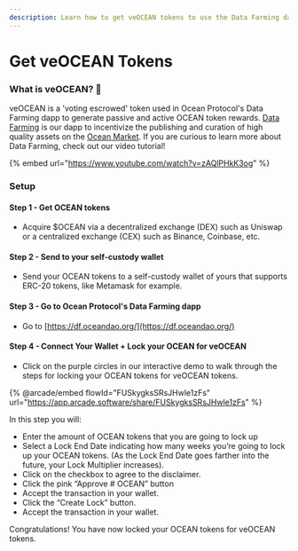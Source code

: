 ```yaml
---
description: Learn how to get veOCEAN tokens to use the Data Farming dapp  🧑‍🌾🥕
---
```


# Get veOCEAN Tokens

### What is veOCEAN? 🌊

veOCEAN is a 'voting escrowed' token used in Ocean Protocol's Data Farming dapp to generate passive and active OCEAN token rewards. [Data Farming](https://df.oceandao.org) is our dapp to incentivize the publishing and curation of high quality assets on the [Ocean Market](https://market.oceanprotocol.com). If you are curious to learn more about Data Farming, check out our video tutorial!

{% embed url="https://www.youtube.com/watch?v=zAQlPHkK3og" %}

### Setup

#### **Step 1 - Get OCEAN tokens**

* Acquire $OCEAN via a decentralized exchange (DEX) such as Uniswap or a centralized exchange (CEX) such as Binance, Coinbase, etc.

#### **Step 2 - Send to your self-custody wallet**

* Send your OCEAN tokens to a self-custody wallet of yours that supports ERC-20 tokens, like Metamask for example.

#### **Step 3 - Go to Ocean Protocol's Data Farming dapp**

* Go to [https://df.oceandao.org/](https://df.oceandao.org/)

#### Step 4 - Connect Your Wallet + Lock your OCEAN for veOCEAN

* Click on the purple circles in our interactive demo to walk through the steps for locking your OCEAN tokens for veOCEAN tokens.

{% @arcade/embed flowId="FUSkygksSRsJHwle1zFs" url="https://app.arcade.software/share/FUSkygksSRsJHwle1zFs" %}

In this step you will:

* Enter the amount of OCEAN tokens that you are going to lock up
* Select a Lock End Date indicating how many weeks you’re going to lock up your OCEAN tokens. (As the Lock End Date goes farther into the future, your Lock Multiplier increases).
* Click on the checkbox to agree to the disclaimer.
* Click the pink “Approve # OCEAN” button
* Accept the transaction in your wallet.
* Click the “Create Lock” button.
* Accept the transaction in your wallet.

Congratulations! You have now locked your OCEAN tokens for veOCEAN tokens.
